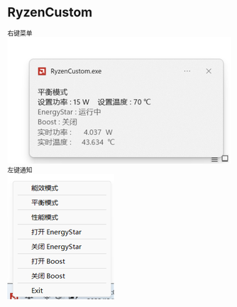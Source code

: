 # RyzenCustom
右键菜单<br>
![image](https://github.com/Amaury-GitHub/RyzenCustom/blob/main/README_IMG/IMG1.png)<br>
左键通知<br>
![image](https://github.com/Amaury-GitHub/RyzenCustom/blob/main/README_IMG/IMG2.png)<br>

